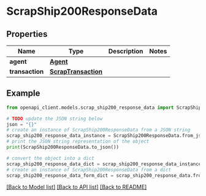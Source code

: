 # ScrapShip200ResponseData


## Properties

Name | Type | Description | Notes
------------ | ------------- | ------------- | -------------
**agent** | [**Agent**](Agent.md) |  | 
**transaction** | [**ScrapTransaction**](ScrapTransaction.md) |  | 

## Example

```python
from openapi_client.models.scrap_ship200_response_data import ScrapShip200ResponseData

# TODO update the JSON string below
json = "{}"
# create an instance of ScrapShip200ResponseData from a JSON string
scrap_ship200_response_data_instance = ScrapShip200ResponseData.from_json(json)
# print the JSON string representation of the object
print(ScrapShip200ResponseData.to_json())

# convert the object into a dict
scrap_ship200_response_data_dict = scrap_ship200_response_data_instance.to_dict()
# create an instance of ScrapShip200ResponseData from a dict
scrap_ship200_response_data_form_dict = scrap_ship200_response_data.from_dict(scrap_ship200_response_data_dict)
```
[[Back to Model list]](../README.md#documentation-for-models) [[Back to API list]](../README.md#documentation-for-api-endpoints) [[Back to README]](../README.md)


